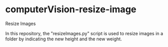 # computerVision-resize-image
Resize Images

In this repository, the "resizeImages.py" script is used to resize images in a folder by indicating the new height and the new weight.
